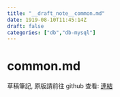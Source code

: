 ```yaml
---
title: "__draft_note__common.md"
date: 1919-08-10T11:45:14Z
draft: false
categories: ["db","db-mysql"]
---
```


# common.md

草稿筆記, 原版請前往 github 查看: [連結](https://github.com/tinghaolai/just-random-note/blob/master/db/mysql/common.md)